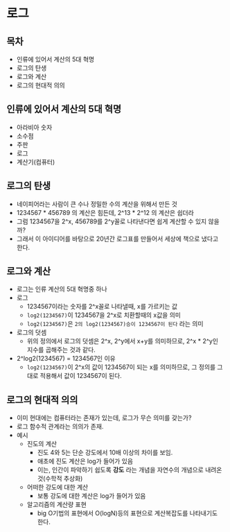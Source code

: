 # 로그

## 목차

- 인류에 있어서 계산의 5대 혁명
- 로그의 탄생
- 로그와 계산
- 로그의 현대적 의의

## 인류에 있어서 계산의 5대 혁명

- 아라비아 숫자
- 소수점
- 주판
- 로그
- 계산기(컴퓨터)

## 로그의 탄생

- 네이피어라는 사람이 큰 수나 정밀한 수의 계산을 위해서 만든 것
- 1234567 * 456789 의 계산은 힘든데, 2^13 * 2^12 의 계산은 쉽더라
- 그럼 1234567을 2^x, 456789를 2^y꼴로 나타낸다면 쉽게 계산할 수 있지 않을까?
- 그래서 이 아이디어를 바탕으로 20년간 로그표를 만들어서 세상에 책으로 냈다고 한다.

## 로그와 계산

- 로그는 인류 계산의 5대 혁명중 하나
- 로그
  - 1234567이라는 숫자를 2^x꼴로 나타낼때, x를 가르키는 값
  - `log2(1234567)`이 1234567을 2^x로 치환할때의 x값을 의미
  - `log2(1234567)`은 `2의 log2(1234567)승이 1234567이 된다` 라는 의미
- 로그의 덧셈
  - 위의 정의에서 로그의 덧셈은 2^x, 2^y에서 x+y를 의미하므로, 2^x * 2^y인 지수를 곱해주는 것과 같다.
- 2^log2(1234567) = 1234567인 이유
  - `log2(1234567)`이 2^x의 값이 1234567이 되는 x를 의미하므로, 그 정의를 그대로 적용해서 값이 1234567이 된다.

## 로그의 현대적 의의

- 이미 현대에는 컴퓨터라는 존재가 있는데, 로그가 무슨 의미를 갖는가?
- 로그 함수적 관계라는 의의가 존재.
- 예시
  - 진도의 계산
    - 진도 4와 5는 단순 강도에서 10배 이상의 차이를 보임.
    - 애초에 진도 계산은 log가 들어가 있음
    - 이는, 인간이 파악하기 쉽도록 **강도** 라는 개념을 자연수의 개념으로 내려온 것(수학적 추상화)
  - 어떠한 강도에 대한 계산
    - 보통 강도에 대한 계산은 log가 들어가 있음
  - 알고리즘의 계산량 표현
    - big O기법의 표현에서 O(logN)등의 표현으로 계산복잡도를 나타내기도 한다.
